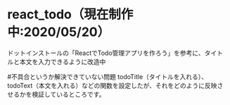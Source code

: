 # react_todo（現在制作中:2020/05/20）
ドットインストールの「ReactでTodo管理アプリを作ろう」を参考に、タイトルと本文を入力できるように改造中

#不具合というか解決できていない問題
todoTitle（タイトルを入れる）、todoText（本文を入れる）などの関数を設定したが、それをどのように反映させるかを検証しているところです。
